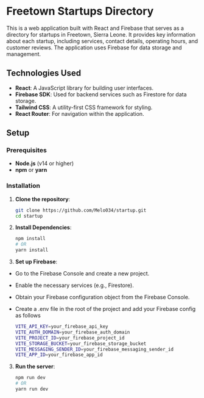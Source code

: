 # Freetown Startups Directory

This is a web application built with React and Firebase that serves as a directory for startups in Freetown, Sierra Leone. It provides key information about each startup, including services, contact details, operating hours, and customer reviews. The application uses Firebase for data storage and management.

## Technologies Used

- **React**: A JavaScript library for building user interfaces.
- **Firebase SDK**: Used for backend services such as Firestore for data storage.
- **Tailwind CSS**: A utility-first CSS framework for styling.
- **React Router**: For navigation within the application.

## Setup

### Prerequisites

- **Node.js** (v14 or higher)
- **npm** or **yarn**

### Installation

1. **Clone the repository**:
   ```bash
   git clone https://github.com/Melo034/startup.git
   cd startup

2. **Install Dependencies**:

   ```bash
   npm install
   # OR
   yarn install

2. **Set up Firebase**:

- Go to the Firebase Console and create a new project.
- Enable the necessary services (e.g., Firestore).
- Obtain your Firebase configuration object from the Firebase Console.
- Create a .env file in the root of the project and add your Firebase config as follows

  ```bash
  VITE_API_KEY=your_firebase_api_key
  VITE_AUTH_DOMAIN=your_firebase_auth_domain
  VITE_PROJECT_ID=your_firebase_project_id
  VITE_STORAGE_BUCKET=your_firebase_storage_bucket
  VITE_MESSAGING_SENDER_ID=your_firebase_messaging_sender_id
  VITE_APP_ID=your_firebase_app_id

3. **Run the server**:
   ```bash
   npm run dev
   # OR
   yarn run dev
